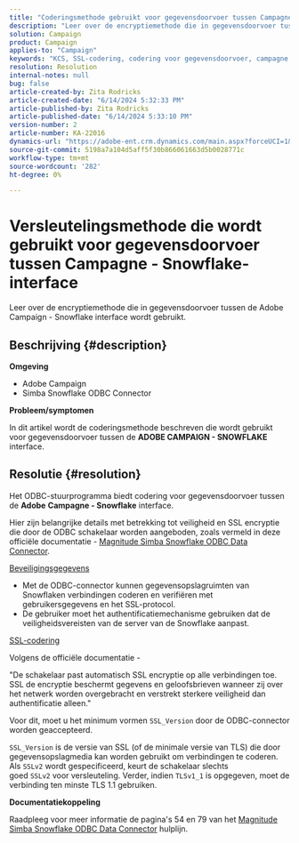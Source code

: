 ```yaml
---
title: "Coderingsmethode gebruikt voor gegevensdoorvoer tussen Campagne - Snowflake interface"
description: "Leer over de encryptiemethode die in gegevensdoorvoer tussen Adobe Campaign - Snowflake interface wordt gebruikt."
solution: Campaign
product: Campaign
applies-to: "Campaign"
keywords: "KCS, SSL-codering, codering voor gegevensdoorvoer, campagne snowflake-interface, ODBC-stuurprogramma"
resolution: Resolution
internal-notes: null
bug: false
article-created-by: Zita Rodricks
article-created-date: "6/14/2024 5:32:33 PM"
article-published-by: Zita Rodricks
article-published-date: "6/14/2024 5:33:10 PM"
version-number: 2
article-number: KA-22016
dynamics-url: "https://adobe-ent.crm.dynamics.com/main.aspx?forceUCI=1&pagetype=entityrecord&etn=knowledgearticle&id=2cfc4112-742a-ef11-840a-002248084fbb"
source-git-commit: 5198a7a104d5aff5f30b866061663d5b0028771c
workflow-type: tm+mt
source-wordcount: '282'
ht-degree: 0%

---
```


# Versleutelingsmethode die wordt gebruikt voor gegevensdoorvoer tussen Campagne - Snowflake-interface


Leer over de encryptiemethode die in gegevensdoorvoer tussen de Adobe Campaign - Snowflake interface wordt gebruikt.

## Beschrijving {#description}


<b>Omgeving</b>

- Adobe Campaign
- Simba Snowflake ODBC Connector


<b>Probleem/symptomen</b>

In dit artikel wordt de coderingsmethode beschreven die wordt gebruikt voor gegevensdoorvoer tussen de <b>ADOBE CAMPAIGN - SNOWFLAKE</b> interface.


## Resolutie {#resolution}


Het ODBC-stuurprogramma biedt codering voor gegevensdoorvoer tussen de <b>Adobe</b> <b>Campagne - Snowflake</b> interface.

Hier zijn belangrijke details met betrekking tot veiligheid en SSL encryptie die door de ODBC schakelaar worden aangeboden, zoals vermeld in deze officiële documentatie - [Magnitude Simba Snowflake ODBC Data Connector](https://docs.posit.co/drivers/1.8.0/pdf/Simba%20Snowflake%20ODBC%20Connector%20Install%20and%20Configuration%20Guide.pdf).

<u>Beveiligingsgegevens</u>

- Met de ODBC-connector kunnen gegevensopslagruimten van Snowflaken verbindingen coderen en verifiëren met gebruikersgegevens en het SSL-protocol.
- De gebruiker moet het authentificatiemechanisme gebruiken dat de veiligheidsvereisten van de server van de Snowflake aanpast.


<u>SSL-codering</u>

Volgens de officiële documentatie -

&quot;De schakelaar past automatisch SSL encryptie op alle verbindingen toe. SSL de encryptie beschermt gegevens en geloofsbrieven wanneer zij over het netwerk worden overgebracht en verstrekt sterkere veiligheid dan authentificatie alleen.&quot;

Voor dit, moet u het minimum vormen `SSL_Version` door de ODBC-connector worden geaccepteerd.

`SSL_Version` is de versie van SSL (of de minimale versie van TLS) die door gegevensopslagmedia kan worden gebruikt om verbindingen te coderen. Als `SSLv2` wordt gespecificeerd, keurt de schakelaar slechts goed `SSLv2` voor versleuteling. Verder, indien `TLSv1_1` is opgegeven, moet de verbinding ten minste TLS 1.1 gebruiken.

<b>Documentatiekoppeling</b>

Raadpleeg voor meer informatie de pagina&#39;s 54 en 79 van het [Magnitude Simba Snowflake ODBC Data Connector](https://docs.posit.co/drivers/1.8.0/pdf/Simba%20Snowflake%20ODBC%20Connector%20Install%20and%20Configuration%20Guide.pdf) hulplijn.

